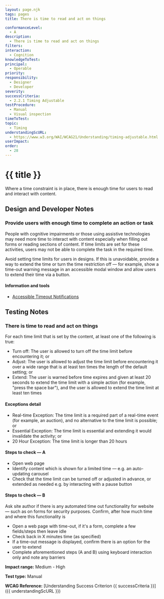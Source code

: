 ```yaml
---
layout: page.njk
tags: pages
title: There is time to read and act on things

conformanceLevel:
  - A
description:
  - There is time to read and act on things
filters:
interaction:
  - Cognition
knowledgeToTest:
principal:
  - Operable
priority:
responsibility:
  - Designer
  - Developer
severity:
successCriteria:
  - 2.2.1 Timing Adjustable
testProcedure:
  - Manual
  - Visual inspection
timeToTest:
topic:
  - Timing
understandingScURL:
  - https://www.w3.org/WAI/WCAG21/Understanding/timing-adjustable.html
userImpact:
order:
  - 28
---
```


# {{ title }}

Where a time constraint is in place, there is enough time for users to read and interact with content.

## Design and Developer Notes

### Provide users with enough time to complete an action or task

People with cognitive impairments or those using assistive technologies may need more time to interact with content especially when filling out forms or reading sections of content. If time limits are set for these activities, users may not be able to complete the task in the required time.

Avoid setting time limits for users in designs. If this is unavoidable, provide a way to extend the time or turn the time restriction off — for example, show a time-out warning message in an accessible modal window and allow users to extend their time via a button.

#### Information and tools

- [Accessible Timeout Notifications](https://tink.uk/accessible-timeout-notifications/)

## Testing Notes

### There is time to read and act on things

For each time limit that is set by the content, at least one of the following is true:

- Turn off: The user is allowed to turn off the time limit before encountering it; or
- Adjust: The user is allowed to adjust the time limit before encountering it over a wide range that is at least ten times the length of the default setting; or
- Extend: The user is warned before time expires and given at least 20 seconds to extend the time limit with a simple action (for example, "press the space bar"), and the user is allowed to extend the time limit at least ten times

#### Exceptions detail

- Real-time Exception: The time limit is a required part of a real-time event (for example, an auction), and no alternative to the time limit is possible; or
- Essential Exception: The time limit is essential and extending it would invalidate the activity; or
- 20 Hour Exception: The time limit is longer than 20 hours

#### Steps to check — A

- Open web page
- Identify content which is shown for a limited time — e.g. an auto-updating carousel
- Check that the time limit can be turned off or adjusted in advance, or extended as needed e.g. by interacting with a pause button

#### Steps to check — B

Ask site author if there is any automated time out functionality for website — such as on forms for security purposes. Confirm, after how much time and where this functionality is

- Open a web page with time-out, if it's a form, complete a few fields/steps then leave idle
- Check back in X minutes time (as specified)
- If a time-out message is displayed, confirm there is an option for the user to extend
- Complete aforementioned steps (A and B) using keyboard interaction only and note any barriers

**Impact range:** Medium - High

**Test type:** Manual

**WCAG Reference:** [Understanding Success Criterion {{ successCriteria }}]({{ understandingScURL }})
